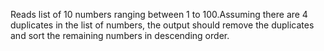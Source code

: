 Reads list of 10 numbers ranging between 1 to 100.Assuming there are 4 duplicates in the list of numbers, the output should remove the duplicates and sort the remaining numbers in descending order. 
